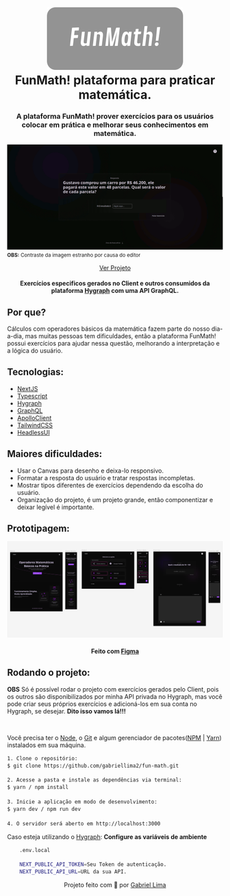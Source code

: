 <h1 align="center">
    <img alt="FunMath! logo" src="./public/github/funMath-logo-for-github.svg" />
    <br>
    FunMath! plataforma para praticar matemática.
</h1>

<h3 align="center">A plataforma FunMath! prover exercícios para os usuários colocar em prática e melhorar seus conhecimentos em matemática.</h3>

<div align="center">
  <img src="./public/github/preview.gif" alt="demonstração do projeto" >
</div>
<small><strong>OBS:</strong> Contraste da imagem estranho por causa do editor</small>

<p align="center"><a href="https://fun-math.vercel.app/">Ver Projeto</a></p>

<h4 align="center">Exercícios especificos gerados no Client e outros consumidos da plataforma <a href="https://hygraph.com/">Hygraph</a> com uma API GraphQL.</h4>

<h2>Por que?</h2>

Cálculos com operadores básicos da matemática fazem parte do nosso dia-a-dia, mas muitas pessoas tem dificuldades, então a plataforma FunMath! possui exercícios para ajudar nessa questão, melhorando a interpretação e a lógica do usuário.

<h2>Tecnologias:</h2>

- [NextJS](https://nextjs.org/)
- [Typescript](https://www.typescriptlang.org/)
- [Hygraph](https://hygraph.com/)
- [GraphQL](https://graphql.org/)
- [ApolloClient](https://www.apollographql.com/docs/)
- [TailwindCSS](https://tailwindcss.com/)
- [HeadlessUI](https://headlessui.com/)

<h2>Maiores dificuldades:</h2>

- Usar o Canvas para desenho e deixa-lo responsivo.
- Formatar a resposta do usuário e tratar respostas incompletas.
- Mostrar tipos diferentes de exercícios dependendo da escolha do usuário.
- Organização do projeto, é um projeto grande, então componentizar e deixar legível é importante.

<h2>Prototipagem:</h2>

<div align="center">
  <img src="./public/github/funMath-figma.png" alt="demonstração do protótip do projeto" >
</div>

<h4 align="center">Feito com <a href="https://www.figma.com/" target="_blank" rel="noreferrer">Figma</a></h4>

<h2>Rodando o projeto:</h2>
<p><strong>OBS</strong> Só é possível rodar o projeto com exercícios gerados pelo Client, pois os outros são disponibilizados por minha API privada no Hygraph, mas você pode criar seus próprios exercícios e adicioná-los em sua conta no Hygraph, se desejar. <strong>Dito isso vamos lá!!!</strong></p>

</br>

Você precisa ter o [Node](https://nodejs.org/en/), o [Git](https://git-scm.com/) e algum gerenciador de pacotes([NPM](https://docs.npmjs.com/downloading-and-installing-node-js-and-npm/) | [Yarn](https://classic.yarnpkg.com/lang/en/docs/install)) instalados em sua máquina.

```bash
1. Clone o repositório:
$ git clone https://github.com/gabriellima2/fun-math.git

2. Acesse a pasta e instale as dependências via terminal:
$ yarn / npm install

3. Inicie a aplicação em modo de desenvolvimento:
$ yarn dev / npm run dev

4. O servidor será aberto em http://localhost:3000
```

Caso esteja utilizando o [Hygraph](https://hygraph.com/): <strong>Configure as variáveis de ambiente</strong>

```bash
	.env.local

	NEXT_PUBLIC_API_TOKEN=Seu Token de autenticação.
	NEXT_PUBLIC_API_URL=URL da sua API.

```

<p align="center">Projeto feito com 💙 por <a href="https://www.linkedin.com/in/gabriel-lima-860612236">Gabriel Lima</a></p>

